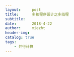 ```yaml
---
layout:     post
title:      多核程序设计之多线程
subtitle:   
date:       2018-4-22
author:     xiezht
header-img: 
catalog: true
tags: 
	- 并行计算
---
```


